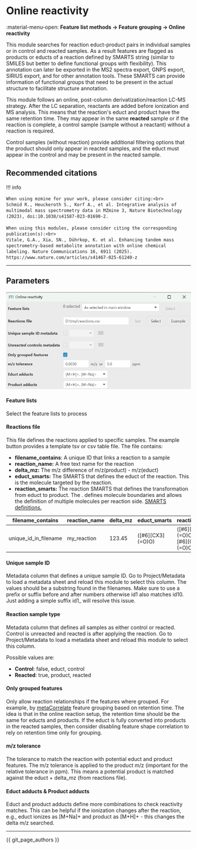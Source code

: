 # Online reactivity

:material-menu-open: **Feature list methods → Feature grouping → Online reactivity**

This module searches for reaction educt-product pairs in individual samples or in control and
reacted samples. As a result features are flagged as products or educts of a reaction defined by
SMARTS string (similar to SMILES but better to define functional groups with flexibility). This
annotation can later be exported in the MS2 spectra export, GNPS export, SIRIUS export, and for
other annotation tools. These SMARTS can provide information of functional groups that need to be
present in the actual structure to facilitate structure annotation.

This module follows an online, post-column derivatization/reaction LC-MS strategy. After the LC
separation, reactants are added before ionization and MS analysis. This means that the reaction's
educt and product have the same retention time. They may appear in the same **reacted** sample or if
the reaction is complete, a control sample (sample without a reactant) without a reaction is
required.

Control samples (without reaction) provide additional filtering options that the product should only
appear in reacted samples, and the educt must appear in the control and may be present in the
reacted sample.

## Recommended citations

!!! info

    When using mzmine for your work, please consider citing:<br>
    Schmid R., Heuckeroth S., Korf A., et al. Integrative analysis of multimodal mass spectrometry data in MZmine 3, Nature Biotechnology (2023), doi:10.1038/s41587-023-01690-2.

    When using this modules, please consider citing the corresponding publication(s):<br>
    Vitale, G.A., Xia, SN., Dührkop, K. et al. Enhancing tandem mass spectrometry-based metabolite annotation with online chemical labeling. Nature Communications 16, 6911 (2025). https://www.nature.com/articles/s41467-025-61240-z

---

## Parameters

![Parameters](params.png)

#### Feature lists

Select the feature lists to process

#### Reactions file

This file defines the reactions applied to specific samples. The example button provides a template
tsv or csv table file. The file contains:

- **filename_contains**: A unique ID that links a reaction to a sample
- **reaction_name:** A free text name for the reaction
- **delta_mz:** The m/z difference of m/z(product) - m/z(educt)
- **educt_smarts:** The SMARTS that defines the educt of the reaction. This is the molecule targeted
  by the reaction.
- **reaction_smarts:** The reaction SMARTS that defines the transformation from educt to product.
  The . defines molecule boundaries and allows the definition of multiple molecules per reaction
  side. [SMARTS definitions.](https://www.daylight.com/dayhtml/doc/theory/theory.smarts.html)

| filename_contains     | reaction_name | delta_mz | educt_smarts         | reaction_smarts                                  |
|-----------------------|---------------|----------|----------------------|--------------------------------------------------|
| unique_id_in_filename | my_reaction   | 123.45   | (\[#6]\[CX3]\(=O\)O) | (\[#6]\[CX3]\(=O\)O).(OC)>>\[#6]\[CX3]\(=O\)OC.O |

#### Unique sample ID

Metadata column that defines a unique sample ID. Go to Project/Metadata to load a metadata sheet and
reload this module to select this column. The values should be a substring found in the filenames.
Make sure to use a prefix or suffix before and after numbers otherwise id1 also matches id10. Just
adding a simple suffix id1_ will resolve this issue.

#### Reaction sample type

Metadata column that defines all samples as either control or reacted. Control is unreacted and
reacted is after applying the reaction. Go to Project/Metadata to load a metadata sheet and reload
this module to select this column.

Possible values are:

- **Control**: false, educt, control
- **Reacted**: true, product, reacted

#### Only grouped features

Only allow reaction relationships if the features where grouped. For example,
by [metaCorrelate](../id_ion_networking/metacorr/metacorr.md)
feature grouping based on retention time. The idea is that in the online reaction setup, the
retention time should be the same for educts and products. If the educt is fully converted into
products in the reacted samples, then consider disabling feature shape correlation to rely on
retention time only for grouping.

#### m/z tolerance

The tolerance to match the reaction with potential educt and product features. The m/z tolerance is
applied to the product m/z (important for the relative tolerance in ppm). This means a potential
product is matched against the educt + delta_mz (from reactions file).

#### Educt adducts & Product adducts

Educt and product adducts define more combinations to check reactivity matches.
This can be helpful if the ionization changes after the reaction, e.g.,
educt ionizes as \[M+Na\]+ and product as \[M+H\]+ - this changes the delta m/z searched.

---

{{ git_page_authors }}
